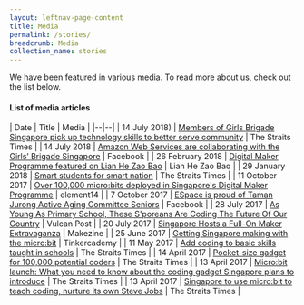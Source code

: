 ```yaml
---
layout: leftnav-page-content
title: Media
permalink: /stories/
breadcrumb: Media
collection_name: stories
---
```


We have been featured in various media. To read more about us, check out the list below. 

#### List of media articles

| Date | Title | Media |
|--|--|
| 14 July 2018) | <a href="https://www.straitstimes.com/singapore/members-of-girls-brigade-singapore-pick-up-technology-skills-to-better-serve-community" target="_blank">Members of Girls Brigade Singapore pick up technology skills to better serve community</a>  | The Straits Times |
| 14 July 2018 | [Amazon Web Services are collaborating with the Girls’ Brigade Singapore](https://www.facebook.com/amazonwebservices/videos/1735724719798219/) | Facebook |
| 26 February 2018 | [Digital Maker Programme featured on Lian He Zao Bao](https://www.zaobao.com.sg/news/singapore/story20180226-837967) | Lian He Zao Bao  |
| 29 January 2018 | [Smart students for smart nation](https://www.straitstimes.com/singapore/education/smart-students-for-smart-nation) | The Straits Times |
| 11 October 2017 | [Over 100,000 micro:bits deployed in Singapore's Digital Maker Programme](https://www.element14.com/community/community/stem-academy/microbit/blog/2017/10/10/over-100000-microbits-deployed-in-singapores-digital-maker-programme) | element14 |
| 7 October 2017 | [ESpace is proud of Taman Jurong Active Aging Committee Seniors](https://www.facebook.com/EspaceCW/videos/vb.1185282284824920/1661212403898570/?type=2&theater) | Facebook |
| 28 July 2017 | [As Young As Primary School, These S'poreans Are Coding The Future Of Our Country](https://vulcanpost.com/617312/code-xtremeapps-2017-hackathon/) | Vulcan Post |
| 20 July 2017 | [Singapore Hosts a Full-On Maker Extravaganza](https://makezine.com/2017/07/20/singapore-hosts-full-maker-extravaganza/) | Makezine |
| 25 June 2017 | [Getting Singapore making with the micro:bit](https://blog.tinkercademy.com/digital-maker-programme-998927090ddc) | Tinkercademy |
| 11 May 2017 | [Add coding to basic skills taught in schools](https://www.straitstimes.com/opinion/add-coding-to-basic-skills-taught-in-schools?xtor=CS3-18) | The Straits Times  |
| 14 April 2017 | [Pocket-size gadget for 100,000 potential coders](https://www.straitstimes.com/singapore/pocket-size-gadget-for-100000-potential-coders) | The Straits Times |
| 13 April 2017 | [Micro:bit launch: What you need to know about the coding gadget Singapore plans to introduce](https://www.straitstimes.com/singapore/microbit-launch-what-you-need-to-know-about-the-coding-gadget-singapore-plans-to-introduce) | The Straits Times |
| 13 April 2017 | [Singapore to use micro:bit to teach coding, nurture its own Steve Jobs](https://www.straitstimes.com/singapore/singapore-to-use-microbit-to-teach-coding-nurture-its-own-steve-jobs) | The Straits Times |

